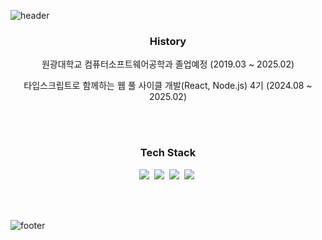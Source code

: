 ![header](https://capsule-render.vercel.app/api?type=waving&color=timeGradient&height=230&section=header&text=comfyofmymind&desc=github%20profile&fontSize=60&animation=fadeIn&fontAlign=70&fontAlignY=30&descSize=30&descAlign=80&descAlignY=50)

<h3 align="center"> History </h3>
<p align="center">
    원광대학교 컴퓨터소프트웨어공학과 졸업예정 (2019.03 ~ 2025.02)
</p>
<p align="center">
   타입스크립트로 함께하는 웹 풀 사이클 개발(React, Node.js) 4기 (2024.08 ~ 2025.02)
</p>
<br>
<br>

<h3 align="center"> Tech Stack </h3>
<p align="center">
  <img src="https://img.shields.io/badge/React-61DAFB?style=flat-square&logo=react&logoColor=white"/></a>&nbsp 
  <img src="https://img.shields.io/badge/Javascript-fcd12a?style=flat-square&logo=javascript&logoColor=white"/></a>&nbsp 
  <img src="https://img.shields.io/badge/HTML-e34f26?style=flat-square&logo=html5&logoColor=white"/></a>&nbsp 
  <img src="https://img.shields.io/badge/CSS-1572B6?style=flat-square&logo=css3&logoColor=white"/></a>&nbsp 
</p>
<br>
<br>

![footer](https://capsule-render.vercel.app/api?type=waving&color=timeGradient&height=200&section=footer&text=Thank%20You&fontSize=60&fontAlignY=70&fontAlign=80)

